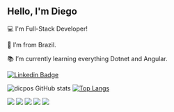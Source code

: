 ## Hello, I'm Diego

:computer: I'm Full-Stack Developer!

:house_with_garden: I’m from Brazil.

:books: I’m currently learning everything Dotnet and Angular.

[![Linkedin Badge](https://img.shields.io/badge/-LinkedIn-blue?style=flat-square&logo=Linkedin&logoColor=white&link=LINK_LINKEDIN)](https://www.linkedin.com/in/diego-campos-programmer/)

![dicpos GitHub stats](https://github-readme-stats.vercel.app/api?username=dicpos&show_icons=true&theme=midnight-purple)
[![Top Langs](https://github-readme-stats.vercel.app/api/top-langs/?username=dicpos&layout=compact&theme=midnight-purple)](https://github.com/anuraghazra/github-readme-stats)

<img src="https://img.shields.io/badge/Discord-7289DA?style=for-the-badge&logo=discord&logoColor=white"/> <img src="https://img.shields.io/badge/Instagram-E4405F?style=for-the-badge&logo=instagram&logoColor=white"/> <img src="https://img.shields.io/badge/C%23-239120?style=for-the-badge&logo=c-sharp&logoColor=white"/> <img src="https://img.shields.io/badge/PHP-777BB4?style=for-the-badge&logo=php&logoColor=white"/> <img src="https://img.shields.io/badge/Laravel-FF2D20?style=for-the-badge&logo=laravel&logoColor=white"/> 





